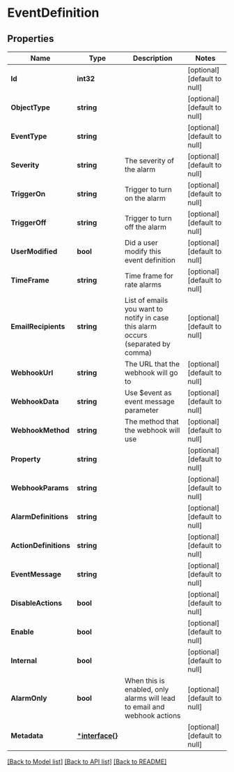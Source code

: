 # EventDefinition

## Properties
Name | Type | Description | Notes
------------ | ------------- | ------------- | -------------
**Id** | **int32** |  | [optional] [default to null]
**ObjectType** | **string** |  | [optional] [default to null]
**EventType** | **string** |  | [optional] [default to null]
**Severity** | **string** | The severity of the alarm | [optional] [default to null]
**TriggerOn** | **string** | Trigger to turn on the alarm | [optional] [default to null]
**TriggerOff** | **string** | Trigger to turn off the alarm | [optional] [default to null]
**UserModified** | **bool** | Did a user modify this event definition | [optional] [default to null]
**TimeFrame** | **string** | Time frame for rate alarms | [optional] [default to null]
**EmailRecipients** | **string** | List of emails you want to notify in case this alarm occurs (separated by comma) | [optional] [default to null]
**WebhookUrl** | **string** | The URL that the webhook will go to | [optional] [default to null]
**WebhookData** | **string** | Use $event as event message parameter | [optional] [default to null]
**WebhookMethod** | **string** | The method that the webhook will use | [optional] [default to null]
**Property** | **string** |  | [optional] [default to null]
**WebhookParams** | **string** |  | [optional] [default to null]
**AlarmDefinitions** | **string** |  | [optional] [default to null]
**ActionDefinitions** | **string** |  | [optional] [default to null]
**EventMessage** | **string** |  | [optional] [default to null]
**DisableActions** | **bool** |  | [optional] [default to null]
**Enable** | **bool** |  | [optional] [default to null]
**Internal** | **bool** |  | [optional] [default to null]
**AlarmOnly** | **bool** | When this is enabled, only alarms will lead to email and webhook actions | [optional] [default to null]
**Metadata** | [***interface{}**](interface{}.md) |  | [optional] [default to null]

[[Back to Model list]](../README.md#documentation-for-models) [[Back to API list]](../README.md#documentation-for-api-endpoints) [[Back to README]](../README.md)


